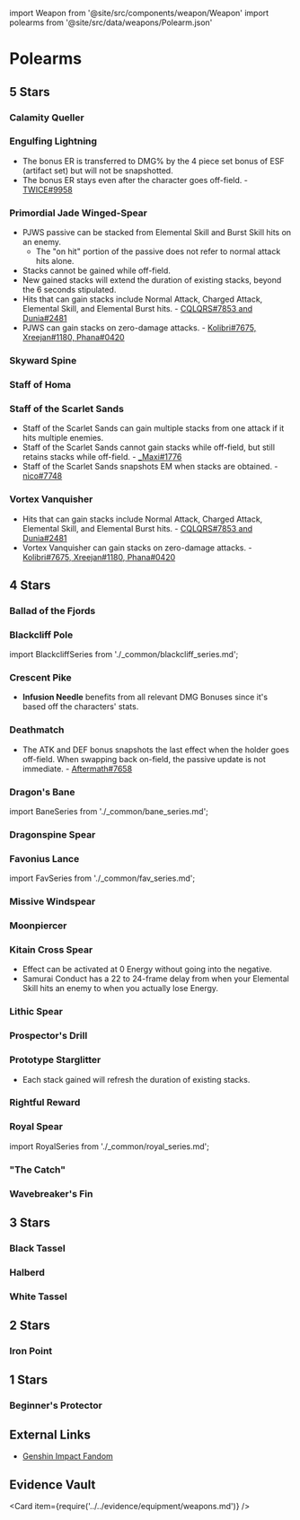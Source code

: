 import Weapon from '@site/src/components/weapon/Weapon'
import polearms from '@site/src/data/weapons/Polearm.json'

# Polearms

## 5 Stars

### Calamity Queller

<Weapon weapon="Calamity Queller" weapons={polearms} />

### Engulfing Lightning

<Weapon weapon="Engulfing Lightning" weapons={polearms}>

* The bonus ER is transferred to DMG% by the 4 piece set bonus of ESF (artifact set) but will not be snapshotted.
* The bonus ER stays even after the character goes off-field. - [TWICE\#9958](../../evidence/equipment/weapons.md#engulfing-lightning-er-buff-and-off-field-interaction)

</Weapon>

### Primordial Jade Winged-Spear

<Weapon weapon="Primordial Jade Winged-Spear" weapons={polearms}>

* PJWS passive can be stacked from Elemental Skill and Burst Skill hits on an enemy.
  * The "on hit" portion of the passive does not refer to normal attack hits alone.
* Stacks cannot be gained while off-field.
* New gained stacks will extend the duration of existing stacks, beyond the 6 seconds stipulated.
* Hits that can gain stacks include Normal Attack, Charged Attack, Elemental Skill, and Elemental Burst hits. - [CQLQRS\#7853 and Dunia\#2481](../../evidence/equipment/weapons.md#weapon-stacks-on-hit)
* PJWS can gain stacks on zero-damage attacks. - [Kolibri\#7675, Xreejan\#1180, Phana\#0420](../../evidence/equipment/weapons.md#weapon-stacks-and-zero-damage-attacks)

</Weapon>

### Skyward Spine

<Weapon weapon="Skyward Spine" weapons={polearms} />

### Staff of Homa

<Weapon weapon="Staff of Homa" weapons={polearms} />

### Staff of the Scarlet Sands

<Weapon weapon="Staff of the Scarlet Sands" weapons={polearms}>

* Staff of the Scarlet Sands can gain multiple stacks from one attack if it hits multiple enemies.
* Staff of the Scarlet Sands cannot gain stacks while off-field, but still retains stacks while off-field. - [\_Maxi#1776](../../evidence/equipment/weapons.md#staff-of-the-scarlet-sands)
* Staff of the Scarlet Sands snapshots EM when stacks are obtained. - [nico\#7748](../../evidence/equipment/weapons.md#staff-of-the-scarlet-sands-stacks-snapshot)

</Weapon>

### Vortex Vanquisher

<Weapon weapon="Vortex Vanquisher" weapons={polearms}>

* Hits that can gain stacks include Normal Attack, Charged Attack, Elemental Skill, and Elemental Burst hits. - [CQLQRS#7853 and Dunia#2481](../../evidence/equipment/weapons.md#weapon-stacks-on-hit)
* Vortex Vanquisher can gain stacks on zero-damage attacks. - [Kolibri\#7675, Xreejan\#1180, Phana\#0420](../../evidence/equipment/weapons.md#weapon-stacks-and-zero-damage-attacks)

</Weapon>

## 4 Stars

### Ballad of the Fjords

<Weapon weapon="Ballad of the Fjords" weapons={polearms} />

### Blackcliff Pole

<Weapon weapon="Blackcliff Pole" weapons={polearms}>

import BlackcliffSeries from './\_common/blackcliff_series.md';

<BlackcliffSeries/>

</Weapon>

### Crescent Pike

<Weapon weapon="Crescent Pike" weapons={polearms}>

* **Infusion Needle** benefits from all relevant DMG Bonuses since it's based off the characters' stats.

</Weapon>

### Deathmatch

<Weapon weapon="Deathmatch" weapons={polearms}>

* The ATK and DEF bonus snapshots the last effect when the holder goes off-field. When swapping back on-field, the passive update is not immediate. - [Aftermath\#7658](../../evidence/equipment/weapons.md#deathmatch-passive-snapshot)

</Weapon>

### Dragon's Bane

<Weapon weapon="Dragon's Bane" weapons={polearms}>

import BaneSeries from './\_common/bane_series.md';

<BaneSeries/>

</Weapon>

### Dragonspine Spear

<Weapon weapon="Dragonspine Spear" weapons={polearms} />

### Favonius Lance

<Weapon weapon="Favonius Lance" weapons={polearms}>

import FavSeries from './\_common/fav_series.md';

<FavSeries/>

</Weapon>

### Missive Windspear

<Weapon weapon="Missive Windspear" weapons={polearms} />

### Moonpiercer

<Weapon weapon="Moonpiercer" weapons={polearms} />

### Kitain Cross Spear

<Weapon weapon="Kitain Cross Spear" weapons={polearms}>

* Effect can be activated at 0 Energy without going into the negative.
* Samurai Conduct has a 22 to 24-frame delay from when your Elemental Skill hits an enemy to when you actually lose Energy.

</Weapon>

### Lithic Spear

<Weapon weapon="Lithic Spear" weapons={polearms} />

### Prospector's Drill

<Weapon weapon="Prospector's Drill" weapons={polearms} />

### Prototype Starglitter

<Weapon weapon="Prototype Starglitter" weapons={polearms}>

* Each stack gained will refresh the duration of existing stacks.

</Weapon>

### Rightful Reward

<Weapon weapon="Rightful Reward" weapons={polearms} />

### Royal Spear

<Weapon weapon="Royal Spear" weapons={polearms}>

import RoyalSeries from './\_common/royal_series.md';

<RoyalSeries/>

</Weapon>

### "The Catch"

<Weapon weapon='"The Catch"' weapons={polearms} />

### Wavebreaker's Fin

<Weapon weapon="Wavebreaker's Fin" weapons={polearms} />

## 3 Stars

### Black Tassel

<Weapon weapon="Black Tassel" weapons={polearms} />

### Halberd

<Weapon weapon="Halberd" weapons={polearms} />

### White Tassel

<Weapon weapon="White Tassel" weapons={polearms} />

## 2 Stars

### Iron Point

<Weapon weapon="Iron Point" weapons={polearms} />

## 1 Stars

### Beginner's Protector

<Weapon weapon="Beginner's Protector" weapons={polearms} />

## External Links

* [Genshin Impact Fandom](https://genshin-impact.fandom.com/wiki/Polearms)

## Evidence Vault

<Card item={require('../../evidence/equipment/weapons.md')} />
